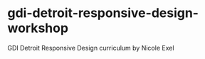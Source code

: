 gdi-detroit-responsive-design-workshop
======================================

GDI Detroit Responsive Design curriculum by Nicole Exel
